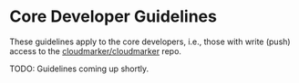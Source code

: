 Core Developer Guidelines
=========================
These guidelines apply to the core developers, i.e., those with write
(push) access to the [cloudmarker/cloudmarker](cmrepo) repo.

[cmrepo]: https://github.com/cloudmarker/cloudmarker

TODO: Guidelines coming up shortly.
